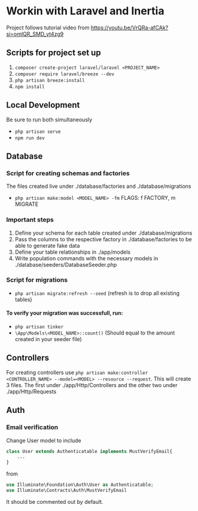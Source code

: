 # Workin with Laravel and Inertia
Project follows tutorial video from https://youtu.be/VrQRa-afCAk?si=omlQR_SMD_yt4zg9

## Scripts for project set up

1. `composer create-project laravel/laravel <PROJECT_NAME>`
2. `composer require laravel/breeze --dev`
3. `php artisan breeze:install`
4. `npm install`

## Local Development
Be sure to run both simultaneously
- `php artisan serve`
- `npm run dev`

## Database
### Script for creating schemas and factories
The files created live under ./database/factories and ./database/migrations
- `php artisan make:model <MODEL_NAME> -fm` FLAGS: f FACTORY, m MIGRATE
### Important steps
1. Define your schema for each table created under ./database/migrations
2. Pass the columns to the respective factory in ./database/factories to be able to generate fake data
3. Define your table relationships in ./app/models
4. Write population commands with the necessary models in ./database/seeders/DatabaseSeeder.php

### Script for migrations
- `php artisan migrate:refresh --seed` (refresh is to drop all existing tables)

#### To verify your migration was successfull, run:
- `php artisan tinker`
- `\App\Models\<MODEL_NAME>::count()` (Should equal to the amount created in your seeder file)

## Controllers
For creating controllers use `php artisan make:controller <CONTROLLER_NAME> --model=<MODEL> --resource --request`. This will create 3 files. The first under ./app/Http/Controllers and the other two under ./app/Http/Requests

## Auth
### Email verification

Change User model to include
```php 
class User extends Authenticatable implements MustVerifyEmail{
    ...
}
``` 
from 
```php
use Illuminate\Foundation\Auth\User as Authenticatable;
use Illuminate\Contracts\Auth\MustVerifyEmail
```
It should be commented out by default.